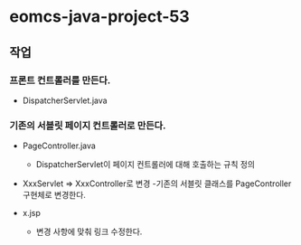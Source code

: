 # eomcs-java-project-53

## 작업

### 프론트 컨트롤러를 만든다.

- DispatcherServlet.java

### 기존의 서블릿 페이지 컨트롤러로 만든다.

- PageController.java
    - DispatcherServlet이 페이지 컨트롤러에 대해 호출하는 규칙 정의

- XxxServlet => XxxController로 변경
    -기존의 서블릿 클래스를 PageController 구현체로 변경한다.

- x.jsp
    - 변경 사항에 맞춰 링크 수정한다.